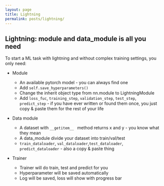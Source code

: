 ```yaml
---
layout: page
title: Lightning
permalink: posts/lightning/
---
```



## Lightning: module and data_module is all you need
To start a ML task with lightning and without complex training settings, you only need:
- Module
    - An available pytorch model - you can always find one
    - Add `self.save_hyperparameters()`
    - Change the inherit object type from nn.module to LightningModule
    - Add `loss_fuc`, `training_step`, `validation_step`, `test_step`, `predict_step` - if you have ever written or found them once, you just copy & paste them for the rest of your life

- Data module
    - A dataset with `__getitem__ ` method returns x and y - you know what they mean
    - A data_module divide your dataset into train/val/test
    - `train_dataloader`, `val_dataloader`,`test_dataloader`, `predict_dataloader` - also a copy & paste thing

- Trainer
    - Trainer will do train, test and predict for you
    - Hyperparameter will be saved automatically
    - Log will be saved, loss will show with progress bar
